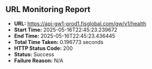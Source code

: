## URL Monitoring Report

- **URL:** https://api-gw1-prod1.fisglobal.com/gw/v1/health
- **Start Time:** 2025-05-16T22:45:23.239672
- **End Time:** 2025-05-16T22:45:23.436445
- **Total Time Taken:** 0.196773 seconds
- **HTTP Status Code:** 200
- **Status:** Success
- **Failure Reason:** N/A
